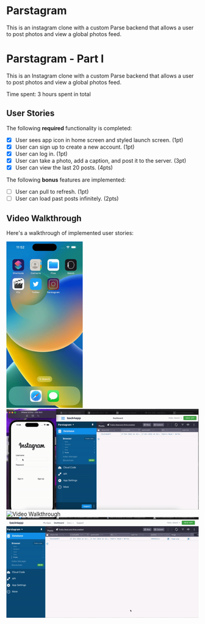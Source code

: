# Parstagram
This is an instagram clone with a custom Parse backend that allows a user to post photos and view a global photos feed.

# Parstagram - Part I

This is an Instagram clone with a custom Parse backend that allows a user to post photos and view a global photos feed.

Time spent: 3 hours spent in total

## User Stories

The following **required** functionality is completed:

- [x] User sees app icon in home screen and styled launch screen. (1pt)
- [x] User can sign up to create a new account. (1pt)
- [x] User can log in. (1pt)
- [x] User can take a photo, add a caption, and post it to the server. (3pt)
- [x] User can view the last 20 posts. (4pts)

The following **bonus** features are implemented:

- [ ] User can pull to refresh. (1pt)
- [ ] User can load past posts infinitely. (2pts)

## Video Walkthrough

Here's a walkthrough of implemented user stories:

<img src='https://github.com/BrianCSUMB/Parstagram/blob/main/Parstagram%20pt1.1.gif' title='Video Walkthrough' width='200' alt='Video Walkthrough' />

<img src='https://github.com/BrianCSUMB/Parstagram/blob/main/Parstagram%20pt1.gif' title='Video Walkthrough' width='' alt='Video Walkthrough' />


<img src='https://github.com/BrianCSUMB/Parstagram/blob/main/Parstagram%20logIn.gif' title='Video Walkthrough' width='200' alt='Video Walkthrough' />

<img src='https://github.com/BrianCSUMB/Parstagram/blob/main/parstagram%20pt2.gif' title='Video Walkthrough' width='' alt='Video Walkthrough' />
